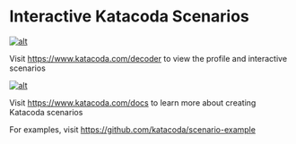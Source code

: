 # Interactive Katacoda Scenarios

[![alt](http://shields.killercoda.com/killercoda/decoder/count.svg)](https://www.katacoda.com/decoder "Get your profile on Katacoda.com")

Visit <https://www.katacoda.com/decoder> to view the profile and interactive scenarios

[![alt](http://shields.katacoda.com/katacoda/decoder/count.svg)](https://www.katacoda.com/decoder "Get your profile on Katacoda.com")

Visit <https://www.katacoda.com/docs> to learn more about creating Katacoda scenarios

For examples, visit <https://github.com/katacoda/scenario-example>

